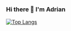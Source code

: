 ### Hi there 👋 I'm Adrian
[![Top Langs](https://github-readme-stats-3dyjbj4fr-adriankuklinski.vercel.app/api/top-langs/?username=adriankuklinski&layout=compact&langs_count=8&hide_title=true&hide_border=true)](https://github.com/adriankuklinski)
